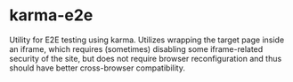 # karma-e2e

Utility for E2E testing using karma. Utilizes wrapping the target page inside an
iframe, which requires (sometimes) disabling some iframe-related security of the
site, but does not require browser reconfiguration and thus should have better
cross-browser compatibility.
